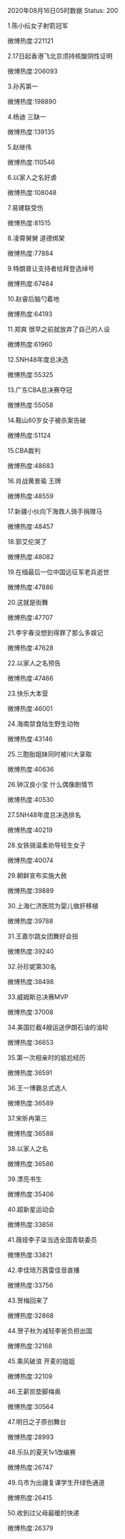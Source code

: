 2020年08月16日05时数据
Status: 200

1.陈小纭女子射箭冠军

微博热度:221121

2.17日起香港飞北京须持核酸阴性证明

微博热度:206093

3.孙芮第一

微博热度:198890

4.杨迪 三缺一

微博热度:139135

5.赵继伟

微博热度:110546

6.以家人之名好虐

微博热度:108048

7.易建联受伤

微博热度:81515

8.凌霄舅舅 道德绑架

微博热度:77884

9.特朗普让支持者给拜登选绰号

微博热度:67484

10.赵睿后脑勺着地

微博热度:64193

11.郑爽 很早之前就放弃了自己的人设

微博热度:61960

12.SNH48年度总决选

微博热度:55325

13.广东CBA总决赛夺冠

微博热度:55058

14.鞍山60岁女子被杀案告破

微博热度:51124

15.CBA裁判

微博热度:48683

16.肖战黄景瑜 王牌

微博热度:48559

17.新疆小伙向下海救人骑手捐赠马

微博热度:48457

18.郭艾伦哭了

微博热度:48082

19.在缅最后一位中国远征军老兵逝世

微博热度:47886

20.这就是街舞

微博热度:47707

21.李宇春没想到得罪了那么多娱记

微博热度:47628

22.以家人之名预告

微博热度:47466

23.快乐大本营

微博热度:46001

24.海南禁食陆生野生动物

微博热度:43146

25.三胞胎姐妹同时被川大录取

微博热度:40636

26.钟汉良小宝 什么偶像剧情节

微博热度:40530

27.SNH48年度总决选排名

微博热度:40219

28.女铁骑温柔劝导轻生女子

微博热度:40074

29.朝鲜宣布实施大赦

微博热度:39889

30.上海仁济医院为婴儿做肝移植

微博热度:39788

31.王嘉尔跳女团舞好会扭

微博热度:39240

32.孙珍妮第30名

微博热度:38498

33.威姆斯总决赛MVP

微博热度:37008

34.美国拦截4艘运送伊朗石油的油轮

微博热度:36653

35.第一次相亲时的尴尬经历

微博热度:36591

36.王一博霸总式选人

微博热度:36589

37.宋昕冉第三

微博热度:36588

38.以家人之名

微博热度:36586

39.漂亮书生

微博热度:35406

40.超新星运动会

微博热度:33856

41.薇娅李子柒当选全国青联委员

微博热度:33821

42.李佳琦万茜雷佳音直播

微博热度:33756

43.贺梅回来了

微博热度:32868

44.贺子秋为减轻李爸负担出国

微博热度:32168

45.乘风破浪 开麦的姐姐

微博热度:32109

46.王薪凯垫脚梅奥

微博热度:30564

47.明日之子原创舞台

微博热度:28993

48.乐队的夏天1v1改编赛

微博热度:26747

49.乌市为出疆复课学生开绿色通道

微博热度:26415

50.收到过父母最暖的快递

微博热度:26379

